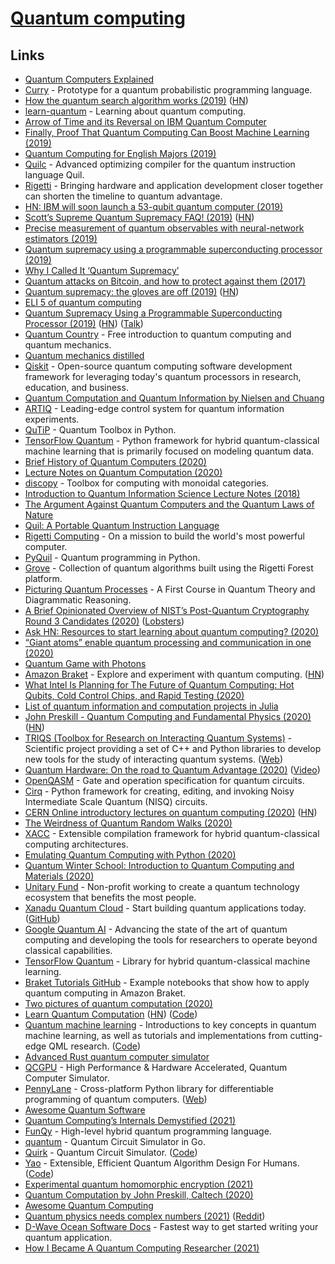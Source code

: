 # [Quantum computing](https://en.wikipedia.org/wiki/Quantum_computing)

## Links

- [Quantum Computers Explained](https://www.youtube.com/watch?v=JhHMJCUmq28)
- [Curry](https://github.com/LSaldyt/curry) - Prototype for a quantum probabilistic programming language.
- [How the quantum search algorithm works (2019)](https://quantum.country/search) ([HN](https://news.ycombinator.com/item?id=19684141))
- [learn-quantum](https://github.com/unixpickle/learn-quantum) - Learning about quantum computing.
- [Arrow of Time and its Reversal on IBM Quantum Computer](https://arxiv.org/pdf/1712.10057.pdf)
- [Finally, Proof That Quantum Computing Can Boost Machine Learning (2019)](https://singularityhub.com/2019/03/17/finally-proof-that-quantum-computing-can-boost-machine-learning/)
- [Quantum Computing for English Majors (2019)](https://blogs.scientificamerican.com/cross-check/quantum-computing-for-english-majors/)
- [Quilc](https://github.com/rigetti/quilc) - Advanced optimizing compiler for the quantum instruction language Quil.
- [Rigetti](https://www.rigetti.com/) - Bringing hardware and application development closer together can shorten the timeline to quantum advantage.
- [HN: IBM will soon launch a 53-qubit quantum computer (2019)](https://news.ycombinator.com/item?id=21004615)
- [Scott’s Supreme Quantum Supremacy FAQ! (2019)](https://www.scottaaronson.com/blog/?p=4317) ([HN](https://news.ycombinator.com/item?id=21053405))
- [Precise measurement of quantum observables with neural-network estimators (2019)](https://arxiv.org/abs/1910.07596)
- [Quantum supremacy using a programmable superconducting processor (2019)](https://www.nature.com/articles/s41586-019-1666-5)
- [Why I Called It ‘Quantum Supremacy’](https://www.quantamagazine.org/john-preskill-explains-quantum-supremacy-20191002/)
- [Quantum attacks on Bitcoin, and how to protect against them (2017)](https://arxiv.org/abs/1710.10377)
- [Quantum supremacy: the gloves are off (2019)](https://www.scottaaronson.com/blog/?p=4372) ([HN](https://news.ycombinator.com/item?id=21335907))
- [ELI 5 of quantum computing](https://news.ycombinator.com/item?id=21337938)
- [Quantum Supremacy Using a Programmable Superconducting Processor (2019)](https://ai.googleblog.com/2019/10/quantum-supremacy-using-programmable.html) ([HN](https://news.ycombinator.com/item?id=21332768)) ([Talk](https://www.youtube.com/watch?v=FklMpRiTeTA))
- [Quantum Country](https://quantum.country/) - Free introduction to quantum computing and quantum mechanics.
- [Quantum mechanics distilled](https://quantum.country/qm)
- [Qiskit](https://qiskit.org/) - Open-source quantum computing software development framework for leveraging today's quantum processors in research, education, and business.
- [Quantum Computation and Quantum Information by Nielsen and Chuang](http://mmrc.amss.cas.cn/tlb/201702/W020170224608149940643.pdf)
- [ARTIQ](https://github.com/m-labs/artiq) - Leading-edge control system for quantum information experiments.
- [QuTiP](https://github.com/qutip/qutip) - Quantum Toolbox in Python.
- [TensorFlow Quantum](https://github.com/tensorflow/quantum) - Python framework for hybrid quantum-classical machine learning that is primarily focused on modeling quantum data.
- [Brief History of Quantum Computers (2020)](https://thecomputation.com/2020/03/19/brief-history-of-quantum-computing.html)
- [Lecture Notes on Quantum Computation (2020)](https://github.com/mdnls/cs7805-final-presentation)
- [discopy](https://github.com/oxford-quantum-group/discopy) - Toolbox for computing with monoidal categories.
- [Introduction to Quantum Information Science Lecture Notes (2018)](https://www.scottaaronson.com/qclec.pdf)
- [The Argument Against Quantum Computers and the Quantum Laws of Nature](https://news.ycombinator.com/item?id=23291071)
- [Quil: A Portable Quantum Instruction Language](https://github.com/rigetti/quil)
- [Rigetti Computing](https://rigetti.com/) - On a mission to build the world's most powerful computer.
- [PyQuil](https://github.com/rigetti/pyquil) - Quantum programming in Python.
- [Grove](https://github.com/rigetti/grove) - Collection of quantum algorithms built using the Rigetti Forest platform.
- [Picturing Quantum Processes](https://www.cambridge.org/nl/academic/subjects/physics/quantum-physics-quantum-information-and-quantum-computation/picturing-quantum-processes-first-course-quantum-theory-and-diagrammatic-reasoning?format=HB) - A First Course in Quantum Theory and Diagrammatic Reasoning.
- [A Brief Opinionated Overview of NIST’s Post-Quantum Cryptography Round 3 Candidates (2020)](https://soatok.blog/2020/07/24/a-brief-opinionated-of-nists-post-quantum-cryptography-round-3-candidates/) ([Lobsters](https://lobste.rs/s/t7g14w/brief_opinionated_overview_nist_s_post))
- [Ask HN: Resources to start learning about quantum computing? (2020)](https://news.ycombinator.com/item?id=23914992)
- [“Giant atoms” enable quantum processing and communication in one (2020)](http://news.mit.edu/2020/giant-atoms-quantum-processing-communication-0729)
- [Quantum Game with Photons](https://alpha.quantumgame.io/)
- [Amazon Braket](https://aws.amazon.com/braket/) - Explore and experiment with quantum computing. ([HN](https://news.ycombinator.com/item?id=24220337))
- [What Intel Is Planning for The Future of Quantum Computing: Hot Qubits, Cold Control Chips, and Rapid Testing (2020)](https://spectrum.ieee.org/tech-talk/computing/hardware/intels-quantum-computing-plans-hot-qubits-cold-control-chips-and-rapid-testing)
- [List of quantum information and computation projects in Julia](https://github.com/jlapeyre/JuliaQuantumInformation)
- [John Preskill - Quantum Computing and Fundamental Physics (2020)](https://www.youtube.com/watch?v=-idmtdl32e4) ([HN](https://news.ycombinator.com/item?id=24717673))
- [TRIQS (Toolbox for Research on Interacting Quantum Systems)](https://github.com/TRIQS/triqs) - Scientific project providing a set of C++ and Python libraries to develop new tools for the study of interacting quantum systems. ([Web](https://triqs.github.io/triqs/latest/))
- [Quantum Hardware: On the road to Quantum Advantage (2020)](https://www.ieee-edps.com/archives/2020/c/1.6ChristyTyberg.pdf) ([Video](https://www.ieee-edps.com/archives/2020/c/1.6ChristyTyberg.mp4))
- [OpenQASM](https://github.com/Qiskit/openqasm) - Gate and operation specification for quantum circuits.
- [Cirq](https://github.com/quantumlib/Cirq) - Python framework for creating, editing, and invoking Noisy Intermediate Scale Quantum (NISQ) circuits.
- [CERN Online introductory lectures on quantum computing (2020)](https://home.cern/news/announcement/computing/online-introductory-lectures-quantum-computing-6-november) ([HN](https://news.ycombinator.com/item?id=24996034))
- [The Weirdness of Quantum Random Walks (2020)](https://limitlesscuriosity.com/the-weirdness-of-quantum-random-walks/)
- [XACC](https://github.com/eclipse/xacc) - Extensible compilation framework for hybrid quantum-classical computing architectures.
- [Emulating Quantum Computing with Python (2020)](https://www.activestate.com/blog/emulating-quantum-computing-with-python/)
- [Quantum Winter School: Introduction to Quantum Computing and Materials (2020)](https://sites.dartmouth.edu/quantum-spin-lab/quantum-winter-school-2020/)
- [Unitary Fund](https://unitary.fund/) - Non-profit working to create a quantum technology ecosystem that benefits the most people.
- [Xanadu Quantum Cloud](https://www.xanadu.ai/) - Start building quantum applications today. ([GitHub](https://github.com/XanaduAI))
- [Google Quantum AI](https://quantumai.google/) - Advancing the state of the art of quantum computing and developing the tools for researchers to operate beyond classical capabilities.
- [TensorFlow Quantum](https://www.tensorflow.org/quantum) - Library for hybrid quantum-classical machine learning.
- [Braket Tutorials GitHub](https://github.com/aws/amazon-braket-examples) - Example notebooks that show how to apply quantum computing in Amazon Braket.
- [Two pictures of quantum computation (2020)](https://ahelwer.ca/post/2020-12-06-sum-over-paths/)
- [Learn Quantum Computation](https://qiskit.org/textbook/preface.html) ([HN](https://news.ycombinator.com/item?id=25586565)) ([Code](https://github.com/qiskit-community/qiskit-textbook))
- [Quantum machine learning](https://pennylane.ai/qml/) - Introductions to key concepts in quantum machine learning, as well as tutorials and implementations from cutting-edge QML research. ([Code](https://github.com/PennyLaneAI/qml))
- [Advanced Rust quantum computer simulator](https://github.com/beneills/quantum)
- [QCGPU](https://github.com/libtangle/qcgpu) - High Performance & Hardware Accelerated, Quantum Computer Simulator.
- [PennyLane](https://github.com/PennyLaneAI/pennylane) - Cross-platform Python library for differentiable programming of quantum computers. ([Web](https://pennylane.ai/))
- [Awesome Quantum Software](https://github.com/qosf/awesome-quantum-software)
- [Quantum Computing’s Internals Demystified (2021)](https://whiteheadsoftware.dev/quantum-computings-internals-demystified/)
- [FunQy](https://github.com/rvanasa/funqy) - High-level hybrid quantum programming language.
- [quantum](https://github.com/littledivy/quantum) - Quantum Circuit Simulator in Go.
- [Quirk](https://algassert.com/quirk) - Quantum Circuit Simulator. ([Code](https://github.com/Strilanc/Quirk))
- [Yao](https://yaoquantum.org/) - Extensible, Efficient Quantum Algorithm Design For Humans. ([Code](https://github.com/QuantumBFS/Yao.jl))
- [Experimental quantum homomorphic encryption (2021)](https://www.nature.com/articles/s41534-020-00340-8.pdf)
- [Quantum Computation by John Preskill, Caltech (2020)](https://www.youtube.com/playlist?list=PL0ojjrEqIyPy-1RRD8cTD_lF1hflo89Iu)
- [Awesome Quantum Computing](https://github.com/desireevl/awesome-quantum-computing)
- [Quantum physics needs complex numbers (2021)](https://arxiv.org/abs/2101.10873) ([Reddit](https://www.reddit.com/r/Physics/comments/lztuk4/quantum_physics_needs_complex_numbers/))
- [D-Wave Ocean Software Docs](https://docs.ocean.dwavesys.com/en/stable/) - Fastest way to get started writing your quantum application.
- [How I Became A Quantum Computing Researcher (2021)](https://www.youtube.com/watch?v=3BXZxh6rVlE)
